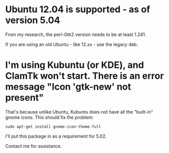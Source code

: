 # Ubuntu 12.04 is supported - as of version 5.04 #

From my research, the perl-Gtk2 version needs to be at least 1.241.

If you are using an old Ubuntu - like 12.xx - use the legacy deb.

# I'm using Kubuntu (or KDE), and ClamTk won't start. There is an error message "Icon 'gtk-new' not present" #

That's because unlike Ubuntu, Kubuntu does not have all the "built-in" gnome icons.  This should fix the problem:

```
sudo apt-get install gnome-icon-theme-full
```

I'll put this package in as a requirement for 5.02.

Contact me for assistance.